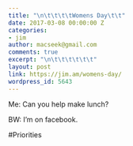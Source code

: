 ```yaml
---
title: "\n\t\t\t\tWomens Day\t\t"
date: 2017-03-08 00:00:00 Z
categories:
- jim
author: macseek@gmail.com
comments: true
excerpt: "\n\t\t\t\t\t\t"
layout: post
link: https://jim.am/womens-day/
wordpress_id: 5643
---
```


Me: Can you help make lunch?  

BW: I’m on facebook.




#Priorities


		
